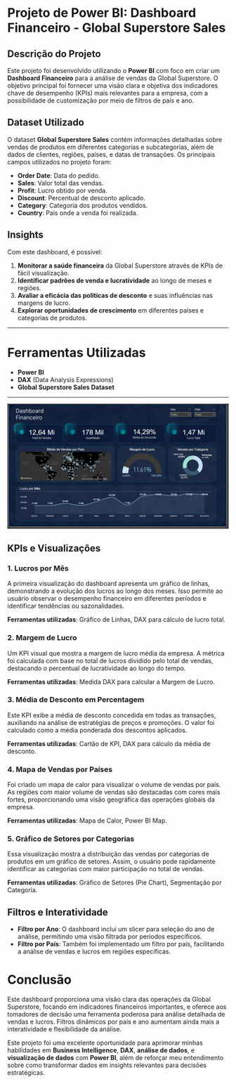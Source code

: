 # Projeto de Power BI: Dashboard Financeiro - Global Superstore Sales

## Descrição do Projeto

Este projeto foi desenvolvido utilizando o **Power BI** com foco em criar um **Dashboard Financeiro** para a análise de vendas da Global Superstore. O objetivo principal foi fornecer uma visão clara e objetiva dos indicadores chave de desempenho (KPIs) mais relevantes para a empresa, com a possibilidade de customização por meio de filtros de país e ano.

## Dataset Utilizado

O dataset **Global Superstore Sales** contém informações detalhadas sobre vendas de produtos em diferentes categorias e subcategorias, além de dados de clientes, regiões, países, e datas de transações. Os principais campos utilizados no projeto foram:

- **Order Date**: Data do pedido.
- **Sales**: Valor total das vendas.
- **Profit**: Lucro obtido por venda.
- **Discount**: Percentual de desconto aplicado.
- **Category**: Categoria dos produtos vendidos.
- **Country**: País onde a venda foi realizada.

## Insights

Com este dashboard, é possível:

1. **Monitorar a saúde financeira** da Global Superstore através de KPIs de fácil visualização.
2. **Identificar padrões de venda e lucratividade** ao longo de meses e regiões.
3. **Avaliar a eficácia das políticas de desconto** e suas influências nas margens de lucro.
4. **Explorar oportunidades de crescimento** em diferentes países e categorias de produtos.

---

# Ferramentas Utilizadas

- **Power BI**
- **DAX** (Data Analysis Expressions)
- **Global Superstore Sales Dataset**

---
![Dashboard Preview](dashboard_financeiro.png)

## KPIs e Visualizações

### 1. Lucros por Mês

A primeira visualização do dashboard apresenta um gráfico de linhas, demonstrando a evolução dos lucros ao longo dos meses. Isso permite ao usuário observar o desempenho financeiro em diferentes períodos e identificar tendências ou sazonalidades.

**Ferramentas utilizadas**: Gráfico de Linhas, DAX para cálculo de lucro total.

### 2. Margem de Lucro

Um KPI visual que mostra a margem de lucro média da empresa. A métrica foi calculada com base no total de lucros dividido pelo total de vendas, destacando o percentual de lucratividade ao longo do tempo.

**Ferramentas utilizadas**: Medida DAX para calcular a Margem de Lucro.

### 3. Média de Desconto em Percentagem

Este KPI exibe a média de desconto concedida em todas as transações, auxiliando na análise de estratégias de preços e promoções. O valor foi calculado como a média ponderada dos descontos aplicados.

**Ferramentas utilizadas**: Cartão de KPI, DAX para cálculo da média de desconto.

### 4. Mapa de Vendas por Países

Foi criado um mapa de calor para visualizar o volume de vendas por país. As regiões com maior volume de vendas são destacadas com cores mais fortes, proporcionando uma visão geográfica das operações globais da empresa.

**Ferramentas utilizadas**: Mapa de Calor, Power BI Map.

### 5. Gráfico de Setores por Categorias

Essa visualização mostra a distribuição das vendas por categorias de produtos em um gráfico de setores. Assim, o usuário pode rapidamente identificar as categorias com maior participação no total de vendas.

**Ferramentas utilizadas**: Gráfico de Setores (Pie Chart), Segmentação por Categoria.

## Filtros e Interatividade

- **Filtro por Ano**: O dashboard inclui um slicer para seleção do ano de análise, permitindo uma visão filtrada por períodos específicos.
- **Filtro por País**: Também foi implementado um filtro por país, facilitando a análise de vendas e lucros em regiões específicas.

# Conclusão

Este dashboard proporciona uma visão clara das operações da Global Superstore, focando em indicadores financeiros importantes, e oferece aos tomadores de decisão uma ferramenta poderosa para análise detalhada de vendas e lucros. Filtros dinâmicos por país e ano aumentam ainda mais a interatividade e flexibilidade da análise.

Este projeto foi uma excelente oportunidade para aprimorar minhas habilidades em **Business Intelligence**, **DAX**, **análise de dados**, e **visualização de dados** com **Power BI**, além de reforçar meu entendimento sobre como transformar dados em insights relevantes para decisões estratégicas.